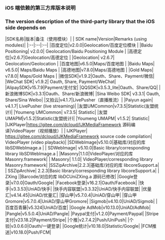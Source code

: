 ### iOS 端依赖的第三方库版本说明
### The version description of the third-party library that the iOS side depends on

|SDK名称|版本|备注（使用模块）|
| SDK name|Version|Remarks (using modules)|
|:--|:--|:--|
|百度定位|v2.0.0|Geolocation/百度定位模块 |
|Baidu Positioning| v2.0.0| Geolocation/Baidu Positioning Module |
|高德定位|v2.6.7|Geolocation/高德定位 |
|Geolocation| v2.6.7| Geolocation/Geolocation |
|百度地图|v6.5.0|Maps/百度地图 |
|Baidu Maps| v6.5.0| Maps/Baidu Maps |
|高德地图|v7.8.0|Maps/高德地图 |
|Gold Maps| v7.8.0| Maps/Gold Maps |
|微信SDK|v1.9.2|Oauth、Share、Payment/微信|
|WeChat SDK| v1.9.2| Oauth, Share, Payment/WeChat|
|AlipaySDK|v15.7.9|Payment/支付宝|
|QQSDK|v3.5.3_lite|Oauth、Share/QQ|
|新浪微博SDK|v3.3.1|Oauth、Share/新浪微博|
|Sina Weibo SDK| v3.3.1| Oauth, Share/Sina Weibo|
|又拍云|v4.1.7|LivePusher（直播推流）|
|Paiyun again| v4.1.7| LivePusher (live streaming)|
|友盟UMCommon|v7.3.5|Statistic(友盟统计)|
|Youmeng UMCommon| v7.3.5| Statistic|
|友盟UMAPM|v1.5.2|Statistic(友盟统计)|
|Youmeng UMAPM| v1.5.2| Statistic|
|IJKPlayer|https://gitee.com/dcloud/IJKMediaFramework 源码编译|VideoPlayer（视频播放）|
| IJKPlayer| https://gitee.com/dcloud/IJKMediaFramework source code compilation| VideoPlayer (video playback)|
|SDWebImage|v5.10.0|基础库/对应的库 libSDWebImage.a |
| SDWebImage| v5.10.0|Basic library/corresponding library libSDWebImage.a |
|Masonry|1.1.0|VideoPlayer/对应的库 Masonry.framework|
| Masonry| 1.1.0| VideoPlayer/corresponding library Masonry.framework|
|SSZipArchive|2.2.3|基础库/对应的库 libcoreSupport.a|
| SSZipArchive| 2.2.3|Basic library/corresponding library libcoreSupport.a|
| ZXing ||Barcode/对应的库 libDCUniZXing.a 源码已修改|
|Google登录|v7.0.0|Oauth/Google|
|Facebook登录|v16.2.1|Oauth/Facebook|
|快手|v3.3.53|UniAD/快手|
|快手内容联盟|v3.3.32|UniAD/快手内容联盟|
|优量汇|v4.14.45|UniAD/优量汇|
|穿山甲|v5.7.0.4|UniAD/穿山甲|
|穿山甲Gromore|v5.7.0.4|UniAD/穿山甲Gromore|
|Sigmob|v4.10.0|UniAD/Sigmob|
|百度百青藤|v5.324|UniAD/百度|
|Google AdMob|v10.13.0|UniAD/AdMob|
|Pangle|v5.5.0.4|UniAD/Pangle|
|Paypal支付|v1.2.0|Payment/Paypal|
|Stripe支付|v23.18.2|Payment/Stripe|
|个推|v2.7.4.2|Push/UniPush|
|个验|v3.0.6.0|Oauth/一键登录|
|Google统计|v10.18.0|Statistic/Google|
|FCM推送|v10.18.0|Push/FCM|
